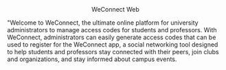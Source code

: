 <center> WeConnect Web </center>

"Welcome to WeConnect, the ultimate online platform for university administrators to manage access codes for students and professors. With WeConnect, administrators can easily generate access codes that can be used to register for the WeConnect app, a social networking tool designed to help students and professors stay connected with their peers, join clubs and organizations, and stay informed about campus events.
